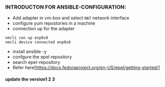 ### INTRODUCTON FOR ANSIBLE-CONFIGURATION:

* Add adapter in vm-box and select `NAT` network interface
* configure yum repostories in a machine
* connection up for the adapter 
 ```
 nmcli con up enp0s8
 nmcli device connected enp0s8
 ```
* install ansible -y
* confgure the epel repository
* search epel-repository
* Refer here[https://docs.fedoraproject.org/en-US/epel/getting-started/] 

#### update the version1 2  3